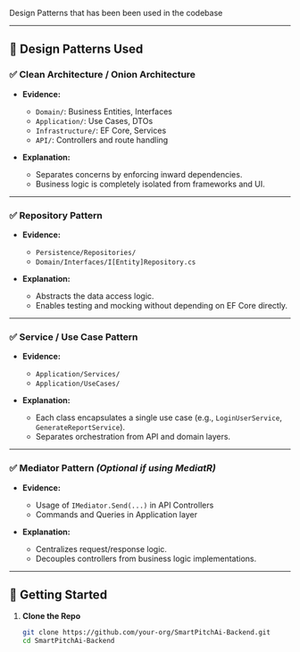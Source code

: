 ﻿Design Patterns that has been been used in the codebase


---

## 🎯 Design Patterns Used

### ✅ Clean Architecture / Onion Architecture
- **Evidence:**
  - `Domain/`: Business Entities, Interfaces
  - `Application/`: Use Cases, DTOs
  - `Infrastructure/`: EF Core, Services
  - `API/`: Controllers and route handling

- **Explanation:**
  - Separates concerns by enforcing inward dependencies.
  - Business logic is completely isolated from frameworks and UI.

---

### ✅ Repository Pattern
- **Evidence:**
  - `Persistence/Repositories/`
  - `Domain/Interfaces/I[Entity]Repository.cs`

- **Explanation:**
  - Abstracts the data access logic.
  - Enables testing and mocking without depending on EF Core directly.

---

### ✅ Service / Use Case Pattern
- **Evidence:**
  - `Application/Services/`
  - `Application/UseCases/`

- **Explanation:**
  - Each class encapsulates a single use case (e.g., `LoginUserService`, `GenerateReportService`).
  - Separates orchestration from API and domain layers.

---

### ✅ Mediator Pattern *(Optional if using MediatR)*
- **Evidence:**
  - Usage of `IMediator.Send(...)` in API Controllers
  - Commands and Queries in Application layer

- **Explanation:**
  - Centralizes request/response logic.
  - Decouples controllers from business logic implementations.

---

## 🚀 Getting Started

1. **Clone the Repo**
   ```bash
   git clone https://github.com/your-org/SmartPitchAi-Backend.git
   cd SmartPitchAi-Backend

